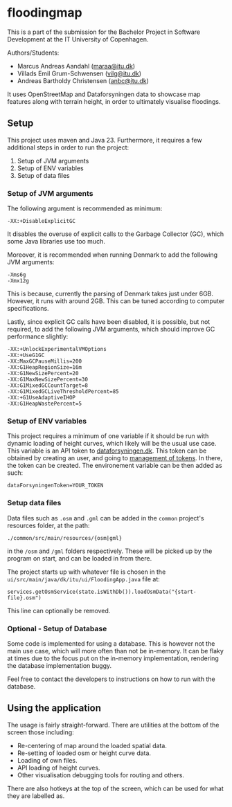 # floodingmap
This is a part of the submission for the Bachelor Project in Software Development at the IT University of Copenhagen.

Authors/Students:
- Marcus Andreas Aandahl (maraa@itu.dk)
- Villads Emil Grum-Schwensen (vilg@itu.dk)
- Andreas Bartholdy Christensen (anbc@itu.dk)

It uses OpenStreetMap and Dataforsyningen data to showcase map features along with terrain height, in order to ultimately visualise floodings.

## Setup
This project uses maven and Java 23.
Furthermore, it requires a few additional steps in order to run the project:
1. Setup of JVM arguments
2. Setup of ENV variables
3. Setup of data files

### Setup of JVM arguments
The following argument is recommended as minimum:
```
-XX:+DisableExplicitGC
```
It disables the overuse of explicit calls to the Garbage Collector (GC), which some Java libraries use too much.

Moreover, it is recommended when running Denmark to add the following JVM arguments:
```
-Xms6g
-Xmx12g
```
This is because, currently the parsing of Denmark takes just under 6GB. However, it runs with around 2GB. This can be tuned according to computer specifications.

Lastly, since explicit GC calls have been disabled, it is possible, but not required, to add the following JVM arguments, which should improve GC performance slightly:
```
-XX:+UnlockExperimentalVMOptions
-XX:+UseG1GC
-XX:MaxGCPauseMillis=200
-XX:G1HeapRegionSize=16m
-XX:G1NewSizePercent=20
-XX:G1MaxNewSizePercent=30
-XX:G1MixedGCCountTarget=8
-XX:G1MixedGCLiveThresholdPercent=85
-XX:+G1UseAdaptiveIHOP
-XX:G1HeapWastePercent=5
```

### Setup of ENV variables
This project requires a minimum of one variable if it should be run with dynamic loading of height curves, which likely will be the usual use case.
This variable is an API token to [dataforsyningen.dk](https://dataforsyningen.dk/).
This token can be obtained by creating an user, and going to [management of tokens](https://dataforsyningen.dk/user#token).
In there, the token can be created. The environement variable can be then added as such:
```
dataForsyningenToken=YOUR_TOKEN
```

### Setup data files
Data files such as `.osm` and `.gml` can be added in the `common` project's resources folder, at the path:
```
./common/src/main/resources/{osm|gml}
```
in the `/osm` and `/gml` folders respectively.
These will be picked up by the program on start, and can be loaded in from there.

The project starts up with whatever file is chosen in the `ui/src/main/java/dk/itu/ui/FloodingApp.java` file at:
```
services.getOsmService(state.isWithDb()).loadOsmData("{start-file}.osm")
```
This line can optionally be removed.

### Optional - Setup of Database
Some code is implemented for using a database. This is however not the main use case, which will more often than not be in-memory.
It can be flaky at times due to the focus put on the in-memory implementation, rendering the database implementation buggy.

Feel free to contact the developers to instructions on how to run with the database.

## Using the application
The usage is fairly straight-forward. There are utilities at the bottom of the screen those including:
- Re-centering of map around the loaded spatial data.
- Re-setting of loaded osm or height curve data.
- Loading of own files.
- API loading of height curves.
- Other visualisation debugging tools for routing and others.

There are also hotkeys at the top of the screen, which can be used for what they are labelled as.